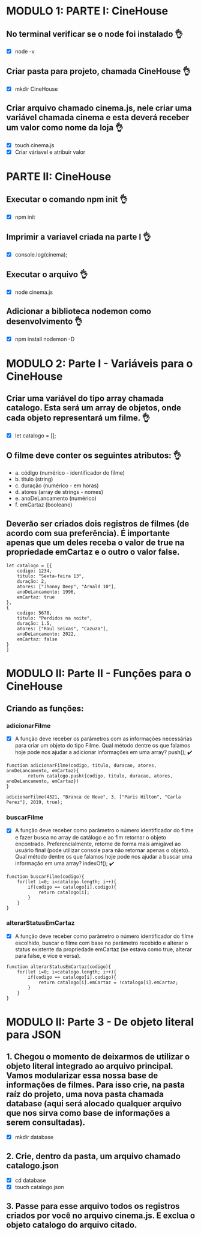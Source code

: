 
# MODULO 1: PARTE I: CineHouse
## No terminal verificar se o node foi instalado 👌
- [x] node -v 
## Criar pasta para projeto, chamada CineHouse 👌
- [x] mkdir CineHouse
## Criar arquivo chamado cinema.js, nele criar uma variável chamada cinema e esta deverá receber um valor como nome da loja 👌
- [x] touch cinema.js
- [x] Criar váriavel e atribuir valor 

# PARTE II: CineHouse
## Executar o comando npm init 👌
- [x] npm init
## Imprimir a variavel criada na parte I 👌
- [x] console.log(cinema);
## Executar o arquivo 👌
- [x] node cinema.js
## Adicionar a biblioteca nodemon como desenvolvimento 👌
- [x] npm install nodemon -D


# MODULO 2: Parte I - Variáveis para o CineHouse
## Criar uma variável do tipo array chamada catalogo. Esta será um array de objetos, onde cada objeto representará um filme. 👌
- [x] let catalogo = [];
## O filme deve conter os seguintes atributos: 👌
- a. código (numérico - identificador do filme)
- b. titulo (string)
- c. duração (numérico - em horas)
- d. atores (array de strings - nomes)
- e. anoDeLancamento (numérico)
- f. emCartaz (booleano)

## Deverão ser criados dois registros de filmes (de acordo com sua preferência). É importante apenas que um deles receba o valor de true na propriedade emCartaz e o outro o valor false.

```
let catalogo = [{
    codigo: 1234,
    titulo: "Sexta-feira 13",
    duração: 2,
    atores: ["Jhonny Deep", "Arnald 10"],
    anoDeLancamento: 1996,
    emCartaz: true
},
{
    codigo: 5678,
    titulo: "Perdidos na noite",
    duração: 1.5,
    atores: ["Raul Seixas", "Cazuza"],
    anoDeLancamento: 2022,
    emCartaz: false
}
]
```

# MODULO II: Parte II - Funções para o CineHouse
## Criando as funções:

### adicionarFilme
- [x] A função deve receber os parâmetros com as informações necessárias para
criar um objeto do tipo Filme.
Qual método dentre os que falamos hoje pode nos ajudar a adicionar
informações em uma array?
push(); ✔️

```
function adicionarFilme(codigo, titulo, duracao, atores, anoDeLancamento, emCartaz){
        return catalogo.push({codigo, titulo, duracao, atores, anoDeLancamento, emCartaz})
}

adicionarFilme(4321, "Branca de Neve", 3, ["Paris Hilton", "Carla Perez"], 2019, true);
```

### buscarFilme
- [x] A função deve receber como parâmetro o número identificador do filme e fazer
busca no array de catálogo e ao fim retornar o objeto encontrado. Preferencialmente, retorne de forma mais amigável ao usuário final (pode utilizar console para não retornar apenas o objeto).
Qual método dentre os que falamos hoje pode nos ajudar a buscar uma
informação em uma array?
indexOf(); ✔️

```
function buscarFilme(codigo){
    for(let i=0; i<catalogo.length; i++){
        if(codigo == catalogo[i].codigo){
            return catalogo[i];
        }
    }
}
```
### alterarStatusEmCartaz
- [x] A função deve receber como parâmetro o número identificador do filme
escolhido, buscar o filme com base no parâmetro recebido e alterar o status
existente da propriedade emCartaz (se estava como true, alterar para false, e
vice e versa).

```
function alterarStatusEmCartaz(codigo){
    for(let i=0; i<catalogo.length; i++){
        if(codigo == catalogo[i].codigo){
            return catalogo[i].emCartaz = !catalogo[i].emCartaz;
        }
    }
}
```

# MODULO II: Parte 3 - De objeto literal para JSON
## 1. Chegou o momento de deixarmos de utilizar o objeto literal integrado ao arquivo principal. Vamos modularizar essa nossa base de informações de filmes. Para isso crie, na pasta raíz do projeto, uma nova pasta chamada database (aqui será alocado qualquer arquivo que nos sirva como base de informações a serem consultadas).
- [x] mkdir database

## 2. Crie, dentro da pasta, um arquivo chamado catalogo.json
- [x] cd database
- [x] touch catalogo.json

## 3. Passe para esse arquivo todos os registros criados por você no arquivo cinema.js. E exclua o objeto catalogo do arquivo citado.


